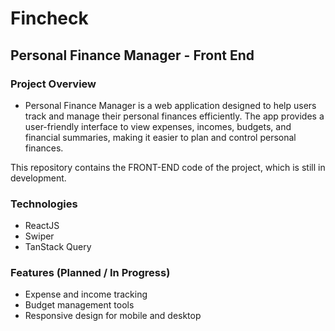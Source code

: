 # Fincheck

## Personal Finance Manager - Front End

### Project Overview

- Personal Finance Manager is a web application designed to help users track and manage their personal finances efficiently. The app provides a user-friendly interface to view expenses, incomes, budgets, and financial summaries, making it easier to plan and control personal finances.

This repository contains the FRONT-END code of the project, which is still in development.

### Technologies
- ReactJS
- Swiper
- TanStack Query

### Features (Planned / In Progress)
- Expense and income tracking
- Budget management tools
- Responsive design for mobile and desktop